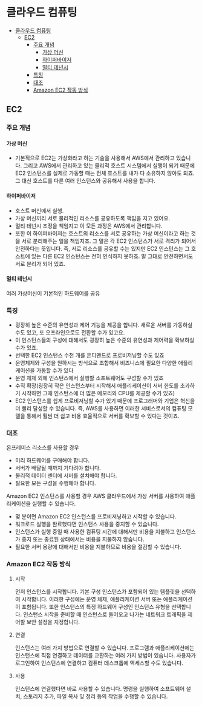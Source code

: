 # 클라우드 컴퓨팅
- [클라우드 컴퓨팅](#클라우드-컴퓨팅)
  - [EC2](#ec2)
    - [주요 개념](#주요-개념)
      - [가상 머신](#가상-머신)
      - [하이퍼바이저](#하이퍼바이저)
      - [멀티 테넌시](#멀티-테넌시)
    - [특징](#특징)
    - [대조](#대조)
    - [Amazon EC2 작동 방식](#amazon-ec2-작동-방식)

## EC2

### 주요 개념

#### 가상 머신

- 기본적으로 EC2는 가상화라고 하는 기술을 사용해서 AWS에서 관리하고 있습니다. 그리고 AWS에서 관리하고 있는 물리적 호스트 시스템에서 실행이 되기 때문에 EC2 인스턴스를 실제로 가동할 때는 전체 호스트를 내가 다 소유하지 않아도 되죠. 그 대신 호스트를 다른 여러 인스턴스와 공유해서 사용을 합니다.

#### 하이퍼바이저

- 호스트 머신에서 실행.
- 가상 머신끼리 서로 물리적인 리소스를 공유하도록 책임을 지고 있어요. 
- 멀티 테넌시 조정을 책임지고 이 모든 과정은 AWS에서 관리합니다. 
- 또한 이 하이퍼바이저는 호스트의 리소스를 서로 공유하는 가상 머신이라고 하는 것을 서로 분리해주는 일을 책임지죠. 그 말은 각 EC2 인스턴스가 서로 격리가 되어서 안전하다는 뜻입니다. 즉, 서로 리소스를 공유할 수는 있지만 EC2 인스턴스는 그 호스트에 있는 다른 EC2 인스턴스는 전혀 인식하지 못하죠. 말 그대로 안전하면서도 서로 분리가 되어 있죠.

#### 멀티 테넌시

여러 가상머신이 기본적인 하드웨어를 공유

### 특징

- 굉장히 높은 수준의 유연성과 제어 기능을 제공을 합니다. 새로운 서버를 가동하실 수도 있고, 또 오프라인으로도 전환할 수가 있고요. 
- 이 인스턴스들의 구성에 대해서도 굉장히 높은 수준의 유연성과 제어력을 확보하실 수가 있죠.
- 선택한 EC2 인스턴스 수천 개를 온디맨드로 프로비저닝할 수도 있죠
- 운영체제와 구성을 원하시는 방식으로 조합해서 비즈니스에 필요한 다양한 애플리케이션을 가동할 수가 있다
- 운영 체제 외에 인스턴스에서 실행할 소프트웨어도 구성할 수가 있죠
- 수직 확장(굉장히 작은 인스턴스부터 시작해서 애플리케이션이 서버 한도를 초과하기 시작하면 그때 인스턴스에 더 많은 메모리와 CPU를 제공할 수가 있죠)
- EC2 인스턴스를 쉽게 프로비저닝할 수가 있기 때문에 프로그래머와 기업은 혁신을 더 빨리 달성할 수 있습니다. 즉, AWS를 사용하면 이러한 서비스로서의 컴퓨팅 모델을 통해서 훨씬 더 쉽고 비용 효율적으로 서버를 확보할 수 있다는 것이죠.

### 대조

온프레미스 리소스를 사용할 경우

- 미리 하드웨어를 구매해야 합니다.
- 서버가 배달될 때까지 기다려야 합니다.
- 물리적 데이터 센터에 서버를 설치해야 합니다.
- 필요한 모든 구성을 수행해야 합니다.

Amazon EC2 인스턴스를 사용할 경우 AWS 클라우드에서 가상 서버를 사용하여 애플리케이션을 실행할 수 있습니다.

- 몇 분이면 Amazon EC2 인스턴스를 프로비저닝하고 시작할 수 있습니다.
- 워크로드 실행을 완료했다면 인스턴스 사용을 중지할 수 있습니다.
- 인스턴스가 실행 중일 때 사용한 컴퓨팅 시간에 대해서만 비용을 지불하고 인스턴스가 중지 또는 종료된 상태에서는 비용을 지불하지 않습니다.
- 필요한 서버 용량에 대해서만 비용을 지불하므로 비용을 절감할 수 있습니다.

### Amazon EC2 작동 방식

1. 시작
   
   먼저 인스턴스를 시작합니다. 기본 구성 인스턴스가 포함되어 있는 템플릿을 선택하여 시작합니다. 이러한 구성에는 운영 체제, 애플리케이션 서버 또는 애플리케이션이 포함됩니다. 또한 인스턴스의 특정 하드웨어 구성인 인스턴스 유형을 선택합니다. 
   인스턴스 시작을 준비할 때 인스턴스로 들어오고 나가는 네트워크 트래픽을 제어할 보안 설정을 지정합니다.

2. 연결
   
   인스턴스는 여러 가지 방법으로 연결할 수 있습니다. 프로그램과 애플리케이션에는 인스턴스에 직접 연결하고 데이터를 교환하는 여러 가지 방법이 있습니다. 사용자가 로그인하여 인스턴스에 연결하고 컴퓨터 데스크톱에 액세스할 수도 있습니다.

3. 사용
   
   인스턴스에 연결했다면 바로 사용할 수 있습니다. 명령을 실행하여 소프트웨어 설치, 스토리지 추가, 파일 복사 및 정리 등의 작업을 수행할 수 있습니다.

